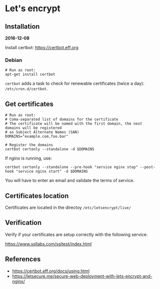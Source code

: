 # Let's encrypt

## Installation
**2016-12-08**

Install certbot: https://certbot.eff.org

### Debian

```shell
# Run as root:
apt-get install certbot
```

`certbot` adds a task to check for renewable certificates (twice a day): `/etc/cron.d/certbot`.

## Get certificates

```shell
# Run as root:
# Coma-separated list of domains for the certificate
# The certificate will be named with the first domain, the next domains will be registered
# as Subject Alternate Names (SAN)
DOMAINS="example.com,foo.bar"

# Register the domains
certbot certonly --standalone -d $DOMAINS
```

If _nginx_ is running, use:
```shell
certbot certonly --standalone --pre-hook "service nginx stop" --post-hook "service nginx start" -d $DOMAINS
```

You will have to enter an email and validate the terms of service.

## Certificates location

Certificates are located in the directoy `/etc/letsencrypt/live/`

## Verification

Verify if your certificates are setup correctly with the following service:

https://www.ssllabs.com/ssltest/index.html

## References

- https://certbot.eff.org/docs/using.html
- https://letsecure.me/secure-web-deployment-with-lets-encrypt-and-nginx/
